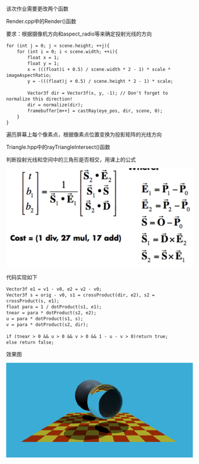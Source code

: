 该次作业需要更改两个函数

Render.cpp中的Render()函数

要求：根据摄像机方向和aspect_radio等来确定投射光线的方向

```
for (int j = 0; j < scene.height; ++j){
	for (int i = 0; i < scene.width; ++i){
        float x = 1;
        float y = 1;         
        x = (((float)i + 0.5) / scene.width * 2 - 1) * scale * imageAspectRatio;
        y = -(((float)j + 0.5) / scene.height * 2 - 1) * scale;

        Vector3f dir = Vector3f(x, y, -1); // Don't forget to normalize this direction!
        dir = normalize(dir);
        framebuffer[m++] = castRay(eye_pos, dir, scene, 0);
    }
}
```

遍历屏幕上每个像素点，根据像素点位置变换为投影矩阵的光线方向

Triangle.hpp中的rayTriangleIntersect()函数

判断投射光线和空间中的三角形是否相交，用课上的公式

![image](IMAGE/math.png)

代码实现如下

```
Vector3f e1 = v1 - v0, e2 = v2 - v0;
Vector3f s = orig - v0, s1 = crossProduct(dir, e2), s2 = crossProduct(s, e1);
float para = 1 / dotProduct(s1, e1);
tnear = para * dotProduct(s2, e2);
u = para * dotProduct(s1, s);
v = para * dotProduct(s2, dir);

if (tnear > 0 && u > 0 && v > 0 && 1 - u - v > 0)return true;
else return false;
```

效果图

![image](IMAGE/res.png)